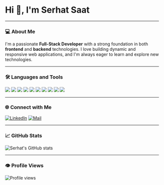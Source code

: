 # Hi 👋, I'm Serhat Saat

---

### 💻 About Me

I'm a passionate **Full-Stack Developer** with a strong foundation in both **frontend** and **backend** technologies. I love building dynamic and responsive web applications, and I'm always eager to learn and explore new technologies.


---

### 🛠️ Languages and Tools

<p>
    <img src="https://img.shields.io/badge/JavaScript-F7DF1E?style=flat&logo=javascript&logoColor=black" />
    <img src="https://img.shields.io/badge/TypeScript-3178C6?style=flat&logo=typescript&logoColor=white" />
    <img src="https://img.shields.io/badge/React-61DAFB?style=flat&logo=react&logoColor=black" />
    <img src="https://img.shields.io/badge/Next.js-000000?style=flat&logo=next.js&logoColor=white" />
    <img src="https://img.shields.io/badge/SQL-4479A1?style=flat&logo=mysql&logoColor=white" />
    <img src="https://img.shields.io/badge/SQL_Server-CC2927?style=flat&logo=microsoft-sql-server&logoColor=white" />
    <img src="https://img.shields.io/badge/HTML5-E34F26?style=flat&logo=html5&logoColor=white" />
    <img src="https://img.shields.io/badge/CSS3-1572B6?style=flat&logo=css3&logoColor=white" />
    <img src="https://img.shields.io/badge/Git-F05032?style=flat&logo=git&logoColor=white" />
    <img src="https://img.shields.io/badge/Go-00ADD8?style=flat&logo=go&logoColor=white" />
</p>

---

### 🌐 Connect with Me

[![LinkedIn](https://img.shields.io/badge/LinkedIn-0A66C2?style=flat&logo=linkedin&logoColor=white)](https://www.linkedin.com/in/serhatsaat)
[![Mail](https://img.shields.io/badge/Mail-EA4335?style=flat&logo=gmail&logoColor=white)](mailto:yourmail@example.com)

---

### 📈 GitHub Stats

![Serhat's GitHub stats](https://github-readme-stats.vercel.app/api?username=serhatsaat&show_icons=true&theme=dark)

---

### 👁️ Profile Views

![Profile views](https://visitor-badge.laobi.icu/badge?page_id=serhatsaat.serhatsaat)


